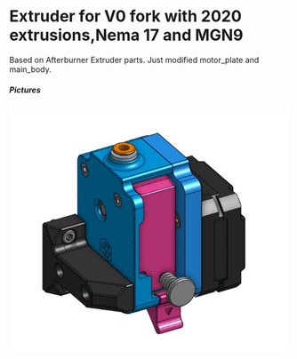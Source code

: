 # Extruder for V0 fork with 2020 extrusions,Nema 17 and MGN9

Based on Afterburner Extruder parts. Just modified motor_plate and main_body.

##### Pictures
![CAD](media/pw_nema17.jpg)